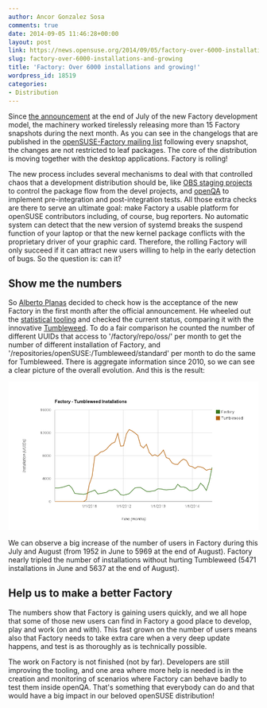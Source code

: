 ```yaml
---
author: Ancor Gonzalez Sosa
comments: true
date: 2014-09-05 11:46:28+00:00
layout: post
link: https://news.opensuse.org/2014/09/05/factory-over-6000-installations-and-growing/
slug: factory-over-6000-installations-and-growing
title: 'Factory: Over 6000 installations and growing!'
wordpress_id: 18519
categories:
- Distribution
---
```


Since [the announcement](https://news.opensuse.org/2014/07/29/factory-rolling-release/) at the end of July of the new Factory development model, the machinery worked tirelessly releasing more than 15 Factory snapshots during the next month. As you can see in the changelogs that are published in the [openSUSE-Factory mailing list](http://lists.opensuse.org/opensuse-factory/) following every snapshot, the changes are not restricted to leaf packages. The core of the distribution is moving together with the desktop applications. Factory is rolling!

The new process includes several mechanisms to deal with that controlled chaos that a development distribution should be, like [OBS staging projects](https://build.opensuse.org/project/staging_projects/openSUSE:Factory) to control the package flow from the devel projects, and [openQA](https://openqa.opensuse.org/tests/) to implement pre-integration and post-integration tests. All those extra checks are there to serve an ultimate goal: make Factory a usable platform for openSUSE contributors including, of course, bug reporters. No automatic system can detect that the new version of systemd breaks the suspend function of your laptop or that the new kernel package conflicts with the proprietary driver of your graphic card. Therefore, the rolling Factory will only succeed if it can attract new users willing to help in the early detection of bugs. So the question is: can it?
<!-- more -->



## Show me the numbers



So [Alberto Planas](https://github.com/aplanas) decided to check how is the acceptance of the new Factory in the first month after the official announcement. He wheeled out the [statistical tooling](https://lizards.opensuse.org/2013/08/23/more-on-statistics/) and checked the current status, comparing it with the innovative [Tumbleweed](https://en.opensuse.org/Portal:Tumbleweed). To do a fair comparison he counted the number of different UUIDs that access to '/factory/repo/oss/' per month to get the number of different installation of Factory, and '/repositories/openSUSE:/Tumbleweed/standard' per month to do the same for Tumbleweed. There is aggregate information since 2010, so we can see a clear picture of the overall evolution. And this is the result:

![Factory & Tumbleweed. August 2014](/wp-content/uploads/2014/09/factory-tumbleweed-aug-2014.png)

We can observe a big increase of the number of users in Factory during this July and August (from 1952 in June to 5969 at the end of August). Factory nearly tripled the number of installations without hurting Tumbleweed (5471 installations in June and 5637 at the end of August). 



## Help us to make a better Factory



The numbers show that Factory is gaining users quickly, and we all hope that some of those new users can find in Factory a good place to develop, play and work (on and with). This fast grown on the number of users means also that Factory needs to take extra care when a very deep update happens, and test is as thoroughly as is technically possible.

The work on Factory is not finished (not by far). Developers are still improving the tooling, and one area where more help is needed is in the creation and monitoring of scenarios where Factory can behave badly to test them inside openQA. That's something that everybody can do and that would have a big impact in our beloved openSUSE distribution!
